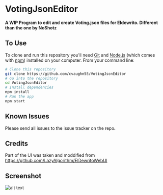 # VotingJsonEditor

**A WIP Program to edit and create Voting.json files for Eldewrito. Different than the one by NoShotz**



## To Use

To clone and run this repository you'll need [Git](https://git-scm.com) and [Node.js](https://nodejs.org/en/download/) (which comes with [npm](http://npmjs.com)) installed on your computer. From your command line:

```bash
# Clone this repository
git clone https://github.com/cvaughn55/VotingJsonEditor
# Go into the repository
cd VotingJsonEditor
# Install dependencies
npm install
# Run the app
npm start
```


## Known Issues

Please send all issues to the issue tracker on the repo. 

## Credits
Part of the UI was taken and moddified from https://github.com/LazyAlgorithm/ElDewritoWebUI 
  
## Screenshot
![alt text](https://i.imgur.com/E5rt7up.png)
